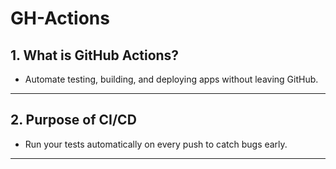 # GH-Actions
## 1. What is GitHub Actions?
  - Automate testing, building, and deploying apps without leaving GitHub.
---

## 2. Purpose of CI/CD
  - Run your tests automatically on every push to catch bugs early.
---
